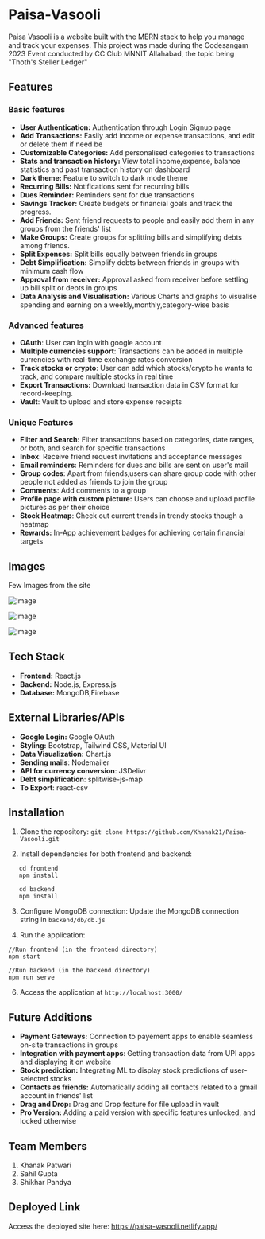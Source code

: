 # Paisa-Vasooli

Paisa Vasooli is a website built with the MERN stack to help you manage and track your expenses. 
This project was made during the Codesangam 2023 Event conducted by CC Club MNNIT Allahabad, the topic being "Thoth's Steller Ledger"

## Features

### Basic features

- **User Authentication:** Authentication through Login Signup page
- **Add Transactions:** Easily add income or expense transactions, and edit or delete them if need be
- **Customizable Categories:** Add personalised categories to transactions
- **Stats and transaction history:** View total income,expense, balance statistics and past transaction history on dashboard
- **Dark theme:** Feature to switch to dark mode theme
- **Recurring Bills:** Notifications sent for recurring bills
- **Dues Reminder:** Reminders sent for due transactions
- **Savings Tracker:** Create budgets or financial goals and track the progress.
- **Add Friends:**  Sent friend requests to people and easily add them in any groups from the friends' list
- **Make Groups:** Create groups for splitting bills and simplifying debts among friends.
- **Split Expenses:** Split bills equally between friends in groups
- **Debt Simplification:** Simplify debts between friends in groups with minimum cash flow
- **Approval from receiver:** Approval asked from receiver before settling up bill split or debts in groups
- **Data Analysis and Visualisation:** Various Charts and graphs to visualise spending and earning on a weekly,monthly,category-wise basis

### Advanced features

- **OAuth**: User can login with google account
- **Multiple currencies support**: Transactions can be added in multiple currencies with real-time exchange rates conversion
- **Track stocks or crypto**: User can add which stocks/crypto he wants to track, and compare multiple stocks in real time
- **Export Transactions:** Download transaction data in CSV format for record-keeping.
- **Vault**: Vault to upload and store expense receipts

### Unique Features
  
- **Filter and Search:** Filter transactions based on categories, date ranges, or both, and search for specific transactions
- **Inbox**: Receive friend request invitations and acceptance messages 
- **Email reminders**: Reminders for dues and bills are sent on user's mail
- **Group codes**: Apart from friends,users can share group code with other people not added as friends to join the group
- **Comments**: Add comments to a group
- **Profile page with custom picture:** Users can choose and upload profile pictures as per their choice
- **Stock Heatmap**: Check out current trends in trendy stocks though a heatmap
- **Rewards:** In-App achievement badges for achieving certain financial targets

## Images
Few Images from the site

![image](https://github.com/Khanak21/Paisa-Vasooli/assets/127039986/7c49533a-7f52-4c7c-9007-c223f4189a18)

![image](https://github.com/Khanak21/Paisa-Vasooli/assets/127039986/d6c2ee30-6e79-4fde-a9fa-2d4359d8fe12)

![image](https://github.com/Khanak21/Paisa-Vasooli/assets/127039986/dca581a0-e721-4e95-8077-6e0f4fe5b0de)

## Tech Stack

- **Frontend:** React.js
- **Backend:** Node.js, Express.js
- **Database:** MongoDB,Firebase

## External Libraries/APIs
- **Google Login:** Google OAuth
- **Styling:** Bootstrap, Tailwind CSS, Material UI
- **Data Visualization:** Chart.js
- **Sending mails**: Nodemailer
- **API for currency conversion**: JSDelivr
- **Debt simplification**: splitwise-js-map
- **To Export**: react-csv

## Installation

1. Clone the repository:
   `git clone https://github.com/Khanak21/Paisa-Vasooli.git`

2. Install dependencies for both frontend and backend:

```
   cd frontend
   npm install

   cd backend
   npm install
```

3. Configure MongoDB connection: Update the MongoDB connection string in
   `backend/db/db.js`

4. Run the application:
```
//Run frontend (in the frontend directory)
npm start

//Run backend (in the backend directory)
npm run serve
```

6. Access the application at `http://localhost:3000/`

## Future Additions
- **Payment Gateways:** Connection to payement apps to enable seamless on-site transactions in groups
- **Integration with payment apps**: Getting transaction data from UPI apps and displaying it on website
- **Stock prediction:** Integrating ML to display stock predictions of user-selected stocks
- **Contacts as friends:** Automatically adding all contacts related to a gmail account in friends' list
- **Drag and Drop:** Drag and Drop feature for file upload in vault
- **Pro Version:** Adding a paid version with specific features unlocked, and locked otherwise

## Team Members
1. Khanak Patwari 
2. Sahil Gupta 
3. Shikhar Pandya

## Deployed Link
Access the deployed site here: https://paisa-vasooli.netlify.app/
